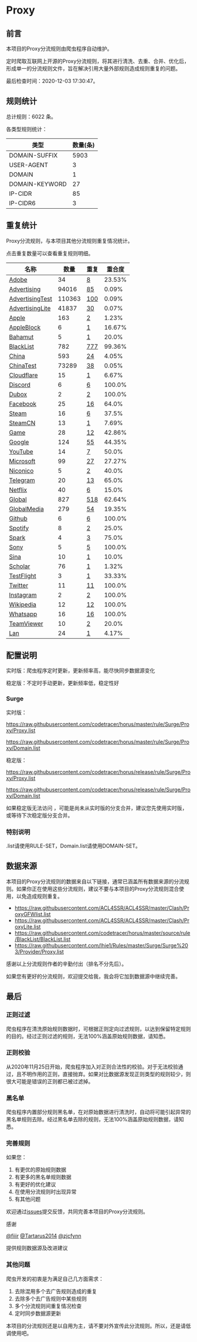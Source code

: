 # Proxy

## 前言

本项目的Proxy分流规则由爬虫程序自动维护。

定时爬取互联网上开源的Proxy分流规则，将其进行清洗、去重、合并、优化后，形成单一的分流规则文件，旨在解决引用大量外部规则造成规则重复的问题。




最后检查时间：2020-12-03 17:30:47。

## 规则统计

总计规则：6022 条。

各类型规则统计：

| 类型 | 数量(条) |
| ---- | ---- |
| DOMAIN-SUFFIX | 5903 |
| USER-AGENT | 3 |
| DOMAIN | 1 |
| DOMAIN-KEYWORD | 27 |
| IP-CIDR | 85 |
| IP-CIDR6 | 3 |
## 重复统计

Proxy分流规则，与本项目其他分流规则重复情况统计。

点击重复数量可以查看重复规则明细。

| 名称 | 数量 | 重复 | 重合度 |
| ---- | ---- | ---- | ------ |
|  [Adobe](https://github.com/codetracer/horus/tree/master/rule/Surge/Adobe)    | 34   | [8](https://github.com/codetracer/horus/tree/master/rule/Surge/Proxy/Repeat.list)   |   23.53% |
|  [Advertising](https://github.com/codetracer/horus/tree/master/rule/Surge/Advertising)    | 94016   | [85](https://github.com/codetracer/horus/tree/master/rule/Surge/Proxy/Repeat.list)   |   0.09% |
|  [AdvertisingTest](https://github.com/codetracer/horus/tree/master/rule/Surge/AdvertisingTest)    | 110363   | [100](https://github.com/codetracer/horus/tree/master/rule/Surge/Proxy/Repeat.list)   |   0.09% |
|  [AdvertisingLite](https://github.com/codetracer/horus/tree/master/rule/Surge/AdvertisingLite)    | 41837   | [30](https://github.com/codetracer/horus/tree/master/rule/Surge/Proxy/Repeat.list)   |   0.07% |
|  [Apple](https://github.com/codetracer/horus/tree/master/rule/Surge/Apple)    | 163   | [2](https://github.com/codetracer/horus/tree/master/rule/Surge/Proxy/Repeat.list)   |   1.23% |
|  [AppleBlock](https://github.com/codetracer/horus/tree/master/rule/Surge/AppleBlock)    | 6   | [1](https://github.com/codetracer/horus/tree/master/rule/Surge/Proxy/Repeat.list)   |   16.67% |
|  [Bahamut](https://github.com/codetracer/horus/tree/master/rule/Surge/Bahamut)    | 5   | [1](https://github.com/codetracer/horus/tree/master/rule/Surge/Proxy/Repeat.list)   |   20.0% |
|  [BlackList](https://github.com/codetracer/horus/tree/master/rule/Surge/BlackList)    | 782   | [777](https://github.com/codetracer/horus/tree/master/rule/Surge/Proxy/Repeat.list)   |   99.36% |
|  [China](https://github.com/codetracer/horus/tree/master/rule/Surge/China)    | 593   | [24](https://github.com/codetracer/horus/tree/master/rule/Surge/Proxy/Repeat.list)   |   4.05% |
|  [ChinaTest](https://github.com/codetracer/horus/tree/master/rule/Surge/ChinaTest)    | 73289   | [38](https://github.com/codetracer/horus/tree/master/rule/Surge/Proxy/Repeat.list)   |   0.05% |
|  [Cloudflare](https://github.com/codetracer/horus/tree/master/rule/Surge/Cloudflare)    | 15   | [1](https://github.com/codetracer/horus/tree/master/rule/Surge/Proxy/Repeat.list)   |   6.67% |
|  [Discord](https://github.com/codetracer/horus/tree/master/rule/Surge/Discord)    | 6   | [6](https://github.com/codetracer/horus/tree/master/rule/Surge/Proxy/Repeat.list)   |   100.0% |
|  [Dubox](https://github.com/codetracer/horus/tree/master/rule/Surge/Dubox)    | 2   | [2](https://github.com/codetracer/horus/tree/master/rule/Surge/Proxy/Repeat.list)   |   100.0% |
|  [Facebook](https://github.com/codetracer/horus/tree/master/rule/Surge/Facebook)    | 25   | [16](https://github.com/codetracer/horus/tree/master/rule/Surge/Proxy/Repeat.list)   |   64.0% |
|  [Steam](https://github.com/codetracer/horus/tree/master/rule/Surge/Steam)    | 16   | [6](https://github.com/codetracer/horus/tree/master/rule/Surge/Proxy/Repeat.list)   |   37.5% |
|  [SteamCN](https://github.com/codetracer/horus/tree/master/rule/Surge/SteamCN)    | 13   | [1](https://github.com/codetracer/horus/tree/master/rule/Surge/Proxy/Repeat.list)   |   7.69% |
|  [Game](https://github.com/codetracer/horus/tree/master/rule/Surge/Game)    | 28   | [12](https://github.com/codetracer/horus/tree/master/rule/Surge/Proxy/Repeat.list)   |   42.86% |
|  [Google](https://github.com/codetracer/horus/tree/master/rule/Surge/Google)    | 124   | [55](https://github.com/codetracer/horus/tree/master/rule/Surge/Proxy/Repeat.list)   |   44.35% |
|  [YouTube](https://github.com/codetracer/horus/tree/master/rule/Surge/YouTube)    | 14   | [7](https://github.com/codetracer/horus/tree/master/rule/Surge/Proxy/Repeat.list)   |   50.0% |
|  [Microsoft](https://github.com/codetracer/horus/tree/master/rule/Surge/Microsoft)    | 99   | [27](https://github.com/codetracer/horus/tree/master/rule/Surge/Proxy/Repeat.list)   |   27.27% |
|  [Niconico](https://github.com/codetracer/horus/tree/master/rule/Surge/Niconico)    | 5   | [2](https://github.com/codetracer/horus/tree/master/rule/Surge/Proxy/Repeat.list)   |   40.0% |
|  [Telegram](https://github.com/codetracer/horus/tree/master/rule/Surge/Telegram)    | 20   | [13](https://github.com/codetracer/horus/tree/master/rule/Surge/Proxy/Repeat.list)   |   65.0% |
|  [Netflix](https://github.com/codetracer/horus/tree/master/rule/Surge/Netflix)    | 40   | [6](https://github.com/codetracer/horus/tree/master/rule/Surge/Proxy/Repeat.list)   |   15.0% |
|  [Global](https://github.com/codetracer/horus/tree/master/rule/Surge/Global)    | 827   | [518](https://github.com/codetracer/horus/tree/master/rule/Surge/Proxy/Repeat.list)   |   62.64% |
|  [GlobalMedia](https://github.com/codetracer/horus/tree/master/rule/Surge/GlobalMedia)    | 279   | [54](https://github.com/codetracer/horus/tree/master/rule/Surge/Proxy/Repeat.list)   |   19.35% |
|  [Github](https://github.com/codetracer/horus/tree/master/rule/Surge/Github)    | 6   | [6](https://github.com/codetracer/horus/tree/master/rule/Surge/Proxy/Repeat.list)   |   100.0% |
|  [Spotify](https://github.com/codetracer/horus/tree/master/rule/Surge/Spotify)    | 8   | [2](https://github.com/codetracer/horus/tree/master/rule/Surge/Proxy/Repeat.list)   |   25.0% |
|  [Spark](https://github.com/codetracer/horus/tree/master/rule/Surge/Spark)    | 4   | [3](https://github.com/codetracer/horus/tree/master/rule/Surge/Proxy/Repeat.list)   |   75.0% |
|  [Sony](https://github.com/codetracer/horus/tree/master/rule/Surge/Sony)    | 5   | [5](https://github.com/codetracer/horus/tree/master/rule/Surge/Proxy/Repeat.list)   |   100.0% |
|  [Sina](https://github.com/codetracer/horus/tree/master/rule/Surge/Sina)    | 10   | [1](https://github.com/codetracer/horus/tree/master/rule/Surge/Proxy/Repeat.list)   |   10.0% |
|  [Scholar](https://github.com/codetracer/horus/tree/master/rule/Surge/Scholar)    | 76   | [1](https://github.com/codetracer/horus/tree/master/rule/Surge/Proxy/Repeat.list)   |   1.32% |
|  [TestFlight](https://github.com/codetracer/horus/tree/master/rule/Surge/TestFlight)    | 3   | [1](https://github.com/codetracer/horus/tree/master/rule/Surge/Proxy/Repeat.list)   |   33.33% |
|  [Twitter](https://github.com/codetracer/horus/tree/master/rule/Surge/Twitter)    | 11   | [11](https://github.com/codetracer/horus/tree/master/rule/Surge/Proxy/Repeat.list)   |   100.0% |
|  [Instagram](https://github.com/codetracer/horus/tree/master/rule/Surge/Instagram)    | 2   | [2](https://github.com/codetracer/horus/tree/master/rule/Surge/Proxy/Repeat.list)   |   100.0% |
|  [Wikipedia](https://github.com/codetracer/horus/tree/master/rule/Surge/Wikipedia)    | 12   | [12](https://github.com/codetracer/horus/tree/master/rule/Surge/Proxy/Repeat.list)   |   100.0% |
|  [Whatsapp](https://github.com/codetracer/horus/tree/master/rule/Surge/Whatsapp)    | 16   | [16](https://github.com/codetracer/horus/tree/master/rule/Surge/Proxy/Repeat.list)   |   100.0% |
|  [TeamViewer](https://github.com/codetracer/horus/tree/master/rule/Surge/TeamViewer)    | 10   | [2](https://github.com/codetracer/horus/tree/master/rule/Surge/Proxy/Repeat.list)   |   20.0% |
|  [Lan](https://github.com/codetracer/horus/tree/master/rule/Surge/Lan)    | 24   | [1](https://github.com/codetracer/horus/tree/master/rule/Surge/Proxy/Repeat.list)   |   4.17% |
## 配置说明

实时版：爬虫程序定时更新，更新频率高，能尽快同步数据源变化

稳定版：不定时手动更新，更新频率低，稳定性好

### Surge 
实时版：

https://raw.githubusercontent.com/codetracer/horus/master/rule/Surge/Proxy/Proxy.list

https://raw.githubusercontent.com/codetracer/horus/master/rule/Surge/Proxy/Domain.list

稳定版：

https://raw.githubusercontent.com/codetracer/horus/release/rule/Surge/Proxy/Proxy.list

https://raw.githubusercontent.com/codetracer/horus/release/rule/Surge/Proxy/Domain.list

如果稳定版无法访问 ，可能是尚未从实时版的分支合并，建议您先使用实时版，或等待下次稳定版分支合并。

### 特别说明

.list请使用RULE-SET，Domain.list请使用DOMAIN-SET。

## 数据来源

本项目的Proxy分流规则的数据来自以下链接，通常已涵盖所有数据来源的分流规则。如果你正在使用这些分流规则，建议不要与本项目的Proxy分流规则混合使用，以免造成规则重复。

- https://raw.githubusercontent.com/ACL4SSR/ACL4SSR/master/Clash/ProxyGFWlist.list
- https://raw.githubusercontent.com/ACL4SSR/ACL4SSR/master/Clash/ProxyLite.list
- https://raw.githubusercontent.com/codetracer/horus/master/source/rule/BlackList/BlackList.list
- https://raw.githubusercontent.com/lhie1/Rules/master/Surge/Surge%203/Provider/Proxy.list


感谢以上分流规则作者的辛勤付出（排名不分先后）。

如果您有更好的分流规则，欢迎提交给我，我会将它加到数据源中继续完善。

## 最后

### 正则过滤

爬虫程序在清洗原始规则数据时，可根据正则定向过滤规则，以达到保留特定规则的目的。经过正则过滤的规则，无法100%涵盖原始规则数据，请知悉。

### 正则校验

从2020年11月25日开始，爬虫程序加入对正则合法性的校验。对于无法校验通过，且不明作用的正则，直接抛弃。如果对比数据源发现正则类型的规则较少，则很大可能是错误的正则都已被过滤掉。

### 黑名单

爬虫程序内置部分规则黑名单，在对原始数据进行清洗时，自动将可能引起异常的黑名单规则去除。经过黑名单去除的规则，无法100%涵盖原始规则数据，请知悉。

### 完善规则

如果您：

1. 有更优的原始规则数据
2. 有更多的黑名单规则数据
3. 有更好的优化建议
4. 在使用分流规则时出现异常
5. 有其他问题

欢迎通过[issues](https://github.com/codetracer/horus/issues/new)提交反馈，共同完善本项目的Proxy分流规则。

感谢

[@fiiir](https://github.com/fiiir) [@Tartarus2014](https://github.com/Tartarus2014) [@zjcfynn](https://github.com/zjcfynn) 

提供规则数据源及改进建议

### 其他问题

爬虫开发的初衷是为满足自己几方面需求：

1. 去除混用多个去广告规则造成的重复
2. 去除多个去广告规则中某些规则
3. 多个分流规则间重复情况检查
4. 定时同步数据源更新

本项目的分流规则还是以自用为主，请不要对外宣传此分流规则。所以，还是请低调使用吧。